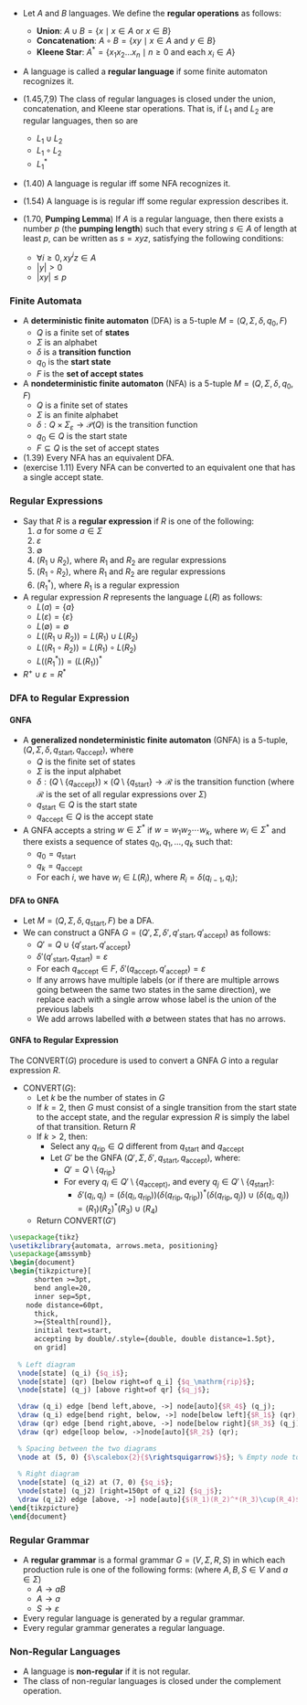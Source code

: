 
- Let $A$ and $B$ languages. We define the **regular operations** as follows:
	- **Union**: $A\cup B = \{x\mid x\in A \text{ or } x\in B\}$
	- **Concatenation**: $A\circ B = \{xy\mid x\in A \text{ and } y\in B\}$
	- **Kleene Star**: $A^* = \{x_1x_2\dots x_n\mid n\geq 0 \text{ and each } x_i\in A\}$

- A language is called a **regular language** if some finite automaton recognizes it.
- (1.45,7,9) The class of regular languages is closed under the union, concatenation, and Kleene star operations. That is, if $\displaystyle L_1$ and $\displaystyle L_2$ are regular languages, then so are
	- $\displaystyle L_1\cup L_2$
	- $\displaystyle L_{1} \circ L_{2}$
	- $\displaystyle L_1^*$
- (1.40) A language is regular iff some NFA recognizes it.
- (1.54) A language is is regular iff some regular expression describes it.
- (1.70, **Pumping Lemma**) If $\displaystyle A$ is a regular language, then there exists a number $p$ (the **pumping length**) such that every string $s\in A$ of length at least $p$, can be written as $s=xyz$, satisfying the following conditions:
	- $\forall i\geq 0, xy^iz\in A$
	- $|y|>0$
	- $|xy|\leq p$

### Finite Automata

- A **deterministic finite automaton** (DFA) is a 5-tuple $M=(Q,\Sigma,\delta,q_0,F)$
	- $Q$ is a finite set of **states**
	- $\Sigma$ is an alphabet
	- $\delta$ is a **transition function**
	- $q_0$ is the **start state**
	- $F$ is the **set of accept states**
- A **nondeterministic finite automaton** (NFA) is a 5-tuple $M=(Q,\Sigma,\delta,q_0,F)$
	- $Q$ is a finite set of states
	- $\Sigma$ is an finite alphabet
	- $\delta:Q\times \Sigma_\varepsilon \to \mathcal{P}(Q)$ is the transition function
	- $q_0\in Q$ is the start state
	- $F\subseteq Q$ is the set of accept states
- (1.39) Every NFA has an equivalent DFA.
- (exercise 1.11) Every NFA can be converted to an equivalent one that has a single accept state.
### Regular Expressions

- Say that $R$ is a **regular expression** if $R$ is one of the following:
	1. $a$ for some $a\in \Sigma$
	2. $\varepsilon$
	3. $\emptyset$
	4. $(R_1\cup R_2)$, where $R_1$ and $R_2$ are regular expressions
	5. $(R_1\circ R_2)$, where $R_1$ and $R_2$ are regular expressions
	6. $(R_1^*)$, where $R_1$ is a regular expression
- A regular expression $R$ represents the language $L(R)$ as follows:
	- $L(a) = \{a\}$
	- $L(\varepsilon) = \{\varepsilon\}$
	- $L(\emptyset) = \emptyset$
	- $L((R_1\cup R_2)) = L(R_1)\cup L(R_2)$
	- $L((R_1\circ R_2)) = L(R_1)\circ L(R_2)$
	- $L((R_1^*)) = (L(R_1))^*$
- $R^+\cup\varepsilon = R^*$

### DFA to Regular Expression

#### GNFA

- A **generalized nondeterministic finite automaton** (GNFA) is a 5-tuple, $(Q,\Sigma,\delta,q_{\text{start}},q_{\text{accept}})$, where 
	- $Q$ is the finite set of states
	- $\Sigma$ is the input alphabet
	- $\delta:(Q\setminus \{q_{\text{accept}}\})\times(Q\setminus \{q_{\text{start}}\}\longrightarrow\mathcal{R}$ is the transition function (where $\mathcal{R}$ is the set of all regular expressions over $\Sigma$)
	- $q_{\text{start}}\in Q$ is the start state
	- $q_{\text{accept}}\in Q$ is the accept state
- A GNFA accepts a string $w\in\Sigma^*$ if $w=w_{1}w_{2}\cdots w_{k}$, where $w_{i}\in\Sigma^*$ and there exists a sequence of states $q_{0},q_{1},\dots,q_{k}$ such that:
	- $q_{0}=q_{\text{start}}$
	- $q_{k}=q_{\text{accept}}$
	- For each $i$, we have $w_i\in L(R_{i})$, where $R_{i}=\delta(q_{i-1},q_{i})$; 

#### DFA to GNFA

- Let $M=(Q,\Sigma,\delta,q_{\text{start}},F)$ be a DFA.
- We can construct a GNFA $G=(Q',\Sigma,\delta',q'_{\text{start}},q'_{\text{accept}})$ as follows:
	- $Q'=Q\cup\{q'_{\text{start}},q'_{\text{accept}}\}$
	- $\delta'(q'_{\text{start}},q_{\text{start}})=\varepsilon$
	- For each $q_\text{accept}\in F$, $\delta'(q_{\text{accept}},q'_{\text{accept}})=\varepsilon$
	- If any arrows have multiple labels (or if there are multiple arrows going between the same two states in the same direction), we replace each with a single arrow whose label is the union of the previous labels
	- We add arrows labelled with $\emptyset$ between states that has no arrows.

#### GNFA to Regular Expression

The $\mathrm{CONVERT}(G)$ procedure is used to convert a GNFA $G$ into a regular expression $R$.

- $\mathrm{CONVERT}(G)$:
	- Let $k$ be the number of states in $G$
	- If $k=2$, then $G$ must consist of a single transition from the start state to the accept state, and the regular expression $R$ is simply the label of that transition. Return $R$
	- If $k>2$, then:
		- Select any $q_{\mathrm{rip}}\in Q$ different from $q_{\mathrm{start}}$ and $q_{\mathrm{accept}}$
		- Let $G'$ be the GNFA $(Q',\Sigma,\delta',q_{\mathrm{start}},q_{\mathrm{accept}})$, where:
			- $Q'=Q\setminus\{q_{\mathrm{rip}}\}$
			- For every $q_i\in Q'\setminus\{q_{\mathrm{accept}\}}$, and every $q_j\in Q'\setminus\{q_{\mathrm{start}}\}$:
				- $\delta'(q_i,q_j)=(\delta(q_i,q_{\mathrm{rip}}))(\delta(q_{\mathrm{rip}},q_{\mathrm{rip}}))^*(\delta(q_{\mathrm{rip}},q_j))\cup(\delta(q_i,q_j))=(R_1)(R_2)^*(R_3)\cup(R_4)$
	- Return $\mathrm{CONVERT}(G')$


```tikz
\usepackage{tikz}
\usetikzlibrary{automata, arrows.meta, positioning}
\usepackage{amssymb}
\begin{document}
\begin{tikzpicture}[
      shorten >=3pt,
      bend angle=20,
      inner sep=5pt,
	node distance=60pt,
      thick,
      >={Stealth[round]},
      initial text=start,
      accepting by double/.style={double, double distance=1.5pt},
      on grid]
  
  % Left diagram
  \node[state] (q_i) {$q_i$};
  \node[state] (qr) [below right=of q_i] {$q_\mathrm{rip}$};
  \node[state] (q_j) [above right=of qr] {$q_j$};

  \draw (q_i) edge [bend left,above, ->] node[auto]{$R_4$} (q_j);
  \draw (q_i) edge[bend right, below, ->] node[below left]{$R_1$} (qr);
  \draw (qr) edge [bend right,above, ->] node[below right]{$R_3$} (q_j);
  \draw (qr) edge[loop below, ->]node[auto]{$R_2$} (qr);

  % Spacing between the two diagrams
  \node at (5, 0) {$\scalebox{2}{$\rightsquigarrow$}$}; % Empty node to add some space between the two diagrams
  
  % Right diagram
  \node[state] (q_i2) at (7, 0) {$q_i$};
  \node[state] (q_j2) [right=150pt of q_i2] {$q_j$};
  \draw (q_i2) edge [above, ->] node[auto]{$(R_1)(R_2)^*(R_3)\cup(R_4)$} (q_j2);
\end{tikzpicture}
\end{document}

```

### Regular Grammar

- A **regular grammar** is a formal grammar $G=(V,\Sigma,R,S)$ in which each production rule is one of the following forms: (where $A,B,S\in V$ and $a\in \Sigma$)
	- $A\to aB$
	- $A\to a$
	- $S\to \varepsilon$
- Every regular language is generated by a regular grammar.
- Every regular grammar generates a regular language.

### Non-Regular Languages

- A language is **non-regular** if it is not regular.
- The class of non-regular languages is closed under the complement operation.
